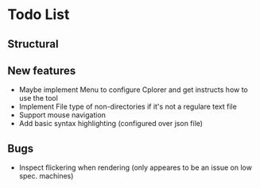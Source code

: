 <h1>Todo List</h1>
<h2>Structural</h2>

<h2>New features</h2>

- Maybe implement Menu to configure Cplorer and get instructs how to use the tool
- Implement File type of non-directories if it's not a regulare text file
- Support mouse navigation
- Add basic syntax highlighting (configured over json file)

<h2>Bugs</h2>

- Inspect flickering when rendering (only appeares to be an issue on low spec. machines)